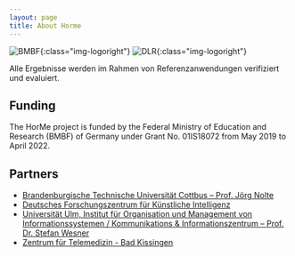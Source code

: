 ```yaml
---
layout: page
title: About Horme
---
```


![BMBF]({{site.baseurl}}/logo_bmbf.png){:class="img-logoright"}
![DLR]({{site.baseurl}}/logo_dlr.png){:class="img-logoright"}


Alle Ergebnisse werden im Rahmen von Referenzanwendungen verifiziert und evaluiert.


## Funding

The HorMe project is funded by the Federal Ministry of Education and Research (BMBF) of Germany under Grant No. 01IS18072 from May 2019 to April 2022.

## Partners

* [Brandenburgische Technische Universität Cottbus – Prof. Jörg Nolte](https://www.b-tu.de/fg-betriebssysteme/)
* [Deutsches Forschungszentrum für Künstliche Intelligenz](https://www.dfki.de/web/)
* [Universität Ulm, Institut für Organisation und Management von Informationssystemen / Kommunikations & Informationszentrum – Prof. Dr. Stefan Wesner](http://www.uni-ulm.de/in/omi/)
* [Zentrum für Telemedizin - Bad Kissingen](https://www.ztm.de/)
